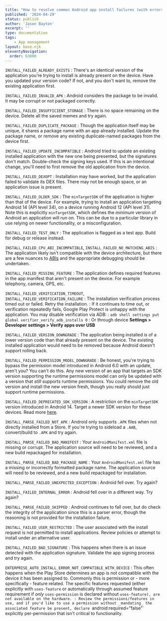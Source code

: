 ```yaml
---
title: "How to resolve common Android app install failures (with errors)"
published: '2024-04-29'
status: publish
author: 'Jason Bayton'
excerpt: ''
type: documentation
tags: 
    - App management
layout: base.njk
eleventyNavigation:
  order: 63000
--- 
```


`INSTALL_FAILED_ALREADY_EXISTS`
: There's an identical version of the application you're trying to install is already present on the device. Have you updated your version code? If not, and you don't want to, remove the existing application first.

`INSTALL_FAILED_INVALID_APK`
: Android considers the package to be invalid. It may be corrupt or not packaged correctly. 


`INSTALL_FAILED_INSUFFICIENT_STORAGE`
: There is no space remaining on the device. Delete all the saved memes and try again.

`INSTALL_FAILED_DUPLICATE_PACKAGE`
: Though the application itself may be unique, it shares a package name with an app already installed. Update the package name, or remove any existing duplicate-named packages from the device first.

`INSTALL_FAILED_UPDATE_INCOMPATIBLE`
: Android tried to update an existing installed application with the new one being presented, but the signatures don't match. Double-check the signing keys used. If this is an intentional change, you'll need to first remove the old application from the device.

`INSTALL_FAILED_DEXOPT`
: Installation may have worked, but the application failed to validate its DEX files. There may not be enough space, or an application issue is present.

`INSTALL_FAILED_OLDER_SDK`
: The `minTargetSDK` of the application is higher than that of the device. For example, trying to install an application targeting Android 14 (API level 34), on a device running Android 12 (API level 31). Note this is explicitly `minTargetSDK`, which defines the _minimum_ version of Android an application will run on. This can be due to a particular library in use relying on newer functionality, or a misconfiguration.

`INSTALL_FAILED_TEST_ONLY`
: The application is flagged as a test app. Build for debug or release instead.

`INSTALL_FAILED_CPU_ABI_INCOMPATIBLE`, `INSTALL_FAILED_NO_MATCHING_ABIS`
: The application likely isn't compatible with the device architecture, but there are a few nuances to [ABIs](https://developer.android.com/ndk/guides/abis) and the appropriate debugging should be undertaken.

`INSTALL_FAILED_MISSING_FEATURE`
: The application defines required features in the app manifest that aren't present on the device. For example telephony, camera, GPS, etc.


`INSTALL_FAILED_VERIFICATION_TIMEOUT`, `INSTALL_FAILED_VERIFICATION_FAILURE`
: The installation verification process timed out or failed. Retry the installation. 
: If it continues to time out, or verification repeatedly fails, Google Play Protect is unhappy with the application. You may disable verification via ADB:
: `adb shell settings put global verifier_verify_adb_installs 0`
: Or through device **Settings > Developer settings > Verify apps over USB**

`INSTALL_FAILED_VERSION_DOWNGRADE`
: The application being installed is of a lower version code than that already present on the device. The existing installed application would need to be removed because Android doesn't support rolling back.

`INSTALL_FAILED_PERMISSION_MODEL_DOWNGRADE`
: Be honest, you're trying to bypass the permission model introduced in Android 6.0 with an update, aren't you? You can't do this. Any new version of an app that targets an SDK version supporting the runtime permissions model can only be updated with a version that _still_ supports runtime permissions. You could remove the old version and install the new version fresh, though you really should just support runtime permissions.

`INSTALL_FAILED_DEPRECATED_SDK_VERSION`
: A restriction on the `minTargetSDK` version introduced in Android 14. Target a newer SDK version for these devices. Read more [here](/android/android-14-minimum-sdk/).


`INSTALL_PARSE_FAILED_NOT_APK`
: Android only supports `.APK` files when not directly installed from a Store. If you're trying to sideload a `.AAB`, convert/build to `.APK` and try again.

`INSTALL_PARSE_FAILED_BAD_MANIFEST`
: Your `AndroidManifest.xml` file is missing or corrupt. The application source will need to be reviewed, and a new build repackaged for installation.

`INSTALL_PARSE_FAILED_BAD_PACKAGE_NAME`
: Your `AndroidManifest.xml` file has a missing or incorrectly formatted package name. The application source will need to be reviewed, and a new build repackaged for installation.

`INSTALL_PARSE_FAILED_UNEXPECTED_EXCEPTION`
: Android fell over. Try again?

`INSTALL_FAILED_INTERNAL_ERROR`
: Android fell over in a different way. Try again?

`INSTALL_PARSE_FAILED_SKIPPED`
: Android continues to fall over, but do check the integrity of the application since this is a parser error, though the reasoning is not provided for the installation failure.

`INSTALL_FAILED_USER_RESTRICTED`
: The user associated with the install request is not permitted to install applications. Review policies or attempt to install under an alternative user.

`INSTALL_FAILED_BAD_SIGNATURE`
: This happens when there is an issue detected with the application signature. Validate the app signing process and try again.

`ENTERPRISE_AUTO_INSTALL_ERROR_NOT_COMPATIBLE_WITH_DEVICE`
: This often happens when the Play Store determines an app is not compatible with the device it has been assigned to. Commonly this is permission or - more specifically - feature related. The specific features requested (either explicitly with `uses-feature` or automatically through assumed feature requirement if _only_ `uses-permission` is declared without `uses-feature), are not available on the hardware.
: Review the permissions/features in use, and if you'd like to use a permission without _mandating_ the associated feature be present, declare `android:required="false"` explicitly per-permission that isn't critical to functionality.